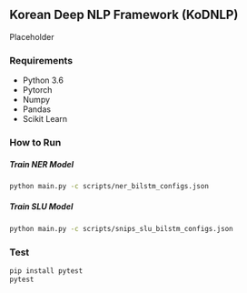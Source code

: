 ## Korean Deep NLP Framework (KoDNLP)
Placeholder

### Requirements

- Python 3.6
- Pytorch
- Numpy
- Pandas
- Scikit Learn

### How to Run

##### Train NER Model

```bash
python main.py -c scripts/ner_bilstm_configs.json
``` 

##### Train SLU Model
```bash
python main.py -c scripts/snips_slu_bilstm_configs.json
```

### Test
```bash
pip install pytest
pytest
```
